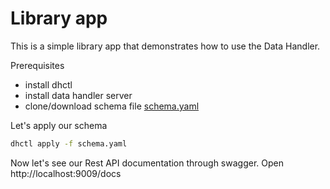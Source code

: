 Library app
=======

This is a simple library app that demonstrates how to use the Data Handler.

Prerequisites
 - install dhctl
 - install data handler server
 - clone/download schema file [schema.yaml](schema.yaml)

Let's apply our schema

```bash
dhctl apply -f schema.yaml
```

Now let's see our Rest API documentation through swagger. Open http://localhost:9009/docs


